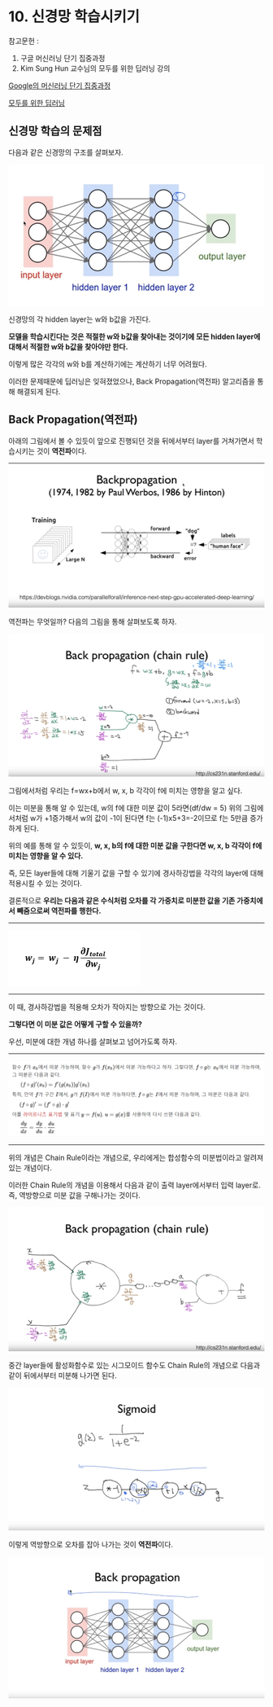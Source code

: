 # 10. 신경망 학습시키기

참고문헌 : 
1. 구글 머신러닝 단기 집중과정
2. Kim Sung Hun 교수님의 모두를 위한 딥러닝 강의

[Google의 머신러닝 단기 집중과정](https://developers.google.com/machine-learning/crash-course/ml-intro?hl=ko)

[모두를 위한 딥러닝](https://www.youtube.com/watch?v=BS6O0zOGX4E&list=PLlMkM4tgfjnLSOjrEJN31gZATbcj_MpUm)

## 신경망 학습의 문제점

다음과 같은 신경망의 구조를 살펴보자.

![10-1](https://github.com/Se-Hun/DeepLearningStudy/blob/master/conceptStudy/png/10-1.PNG)

신경망의 각 hidden layer는 w와 b값을 가진다.

**모델을 학습시킨다는 것은 적절한 w와 b값을 찾아내는 것이기에 모든 hidden layer에 대해서 적절한 w와 b값을 찾아야만 한다.**

이렇게 많은 각각의 w와 b를 계산하기에는 계산하기 너무 어려웠다.

이러한 문제때문에 딥러닝은 잊혀졌었으나, Back Propagation(역전파) 알고리즘을 통해 해결되게 된다.

## Back Propagation(역전파)

아래의 그림에서 볼 수 있듯이 앞으로 진행되던 것을 뒤에서부터 layer를 거쳐가면서 학습시키는 것이 **역전파**이다.

![10-2](https://github.com/Se-Hun/DeepLearningStudy/blob/master/conceptStudy/png/10-2.PNG)

역전파는 무엇일까? 다음의 그림을 통해 살펴보도록 하자.

![10-3](https://github.com/Se-Hun/DeepLearningStudy/blob/master/conceptStudy/png/10-3.PNG)

그림에서처럼 우리는 f=wx+b에서 w, x, b 각각이 f에 미치는 영향을 알고 싶다.

이는 미분을 통해 알 수 있는데, w의 f에 대한 미분 값이 5라면(df/dw = 5) 위의 그림에서처럼 w가 +1증가해서 w의 값이 -1이 된다면 f는 (-1)x5+3=-2이므로 f는 5만큼 증가하게 된다.

위의 예를 통해 알 수 있듯이, **w, x, b의 f에 대한 미분 값을 구한다면 w, x, b 각각이 f에 미치는 영향을 알 수 있다.**

즉, 모든 layer들에 대해 기울기 값을 구할 수 있기에 경사하강법을 각각의 layer에 대해 적용시킬 수 있는 것이다.

결론적으로 **우리는 다음과 같은 수식처럼 오차를 각 가중치로 미분한 값을 기존 가중치에서 빼줌으로써 역전파를 행한다.**

****

![10-9](https://github.com/Se-Hun/DeepLearningStudy/blob/master/conceptStudy/png/10-9.PNG)

****

이 때, 경사하강법을 적용해 오차가 작아지는 방향으로 가는 것이다.

**그렇다면 이 미분 값은 어떻게 구할 수 있을까?**

우선, 미분에 대한 개념 하나를 살펴보고 넘어가도록 하자.

****

![10-7](https://github.com/Se-Hun/DeepLearningStudy/blob/master/conceptStudy/png/10-7.PNG)

****

위의 개념은 Chain Rule이라는 개념으로, 우리에게는 합성함수의 미분법이라고 알려져있는 개념이다.

이러한 Chain Rule의 개념을 이용해서 다음과 같이 출력 layer에서부터 입력 layer로. 즉, 역방향으로 미분 값을 구해나가는 것이다.

![10-4](https://github.com/Se-Hun/DeepLearningStudy/blob/master/conceptStudy/png/10-4.PNG)

중간 layer들에 활성화함수로 있는 시그모이드 함수도 Chain Rule의 개념으로 다음과 같이 뒤에서부터 미분해 나가면 된다.

![10-5](https://github.com/Se-Hun/DeepLearningStudy/blob/master/conceptStudy/png/10-5.PNG)

이렇게 역방향으로 오차를 잡아 나가는 것이 **역전파**이다.

![10-6](https://github.com/Se-Hun/DeepLearningStudy/blob/master/conceptStudy/png/10-6.PNG)

